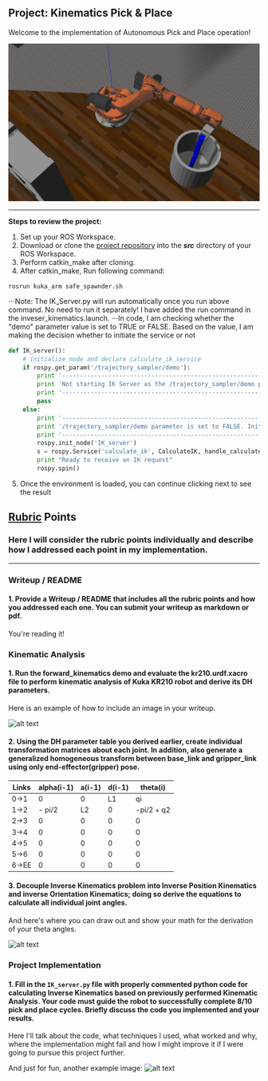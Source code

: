 ## Project: Kinematics Pick & Place
Welcome to the implementation of Autonomous Pick and Place operation!

![](./misc_images/AutonomousPickAndPlace.png)

---


**Steps to review the project:**  


1. Set up your ROS Workspace.
2. Download or clone the [project repository](https://github.com/saurabdixit/RoboND-Kinematics-Project.git) into the ***src*** directory of your ROS Workspace.  
3. Perform catkin_make after cloning.
4. After catkin_make, Run following command:
```Shell
rosrun kuka_arm safe_spawnder.sh
```
⋅⋅⋅Note: The IK_Server.py will run automatically once you run above command. No need to run it separately! I have added the run command in the inveser_kinematics.launch.
⋅⋅⋅In code, I am checking whether the "demo" parameter value is set to TRUE or FALSE. Based on the value, I am making the decision whether to initiate the service or not
```python
def IK_server():
    # initialize node and declare calculate_ik service
    if rospy.get_param('/trajectory_sampler/demo'):
        print '-------------------------------------------------------------------------------'
        print 'Not starting IK Server as the /trajectory_sampler/demo parameter is set to TRUE'
        print '-------------------------------------------------------------------------------'
        pass
    else:
        print '-------------------------------------------------------------------------------'
        print '/trajectory_sampler/demo parameter is set to FALSE. Initiating IK Server-------'
        print '-------------------------------------------------------------------------------'
        rospy.init_node('IK_server')
        s = rospy.Service('calculate_ik', CalculateIK, handle_calculate_IK)
        print "Ready to receive an IK request"
        rospy.spin()
```
5. Once the environment is loaded, you can continue clicking next to see the result


[//]: # (Image References)

[image1]: ./misc_images/misc1.png
[image2]: ./misc_images/misc3.png
[image3]: ./misc_images/misc2.png

## [Rubric](https://review.udacity.com/#!/rubrics/972/view) Points
### Here I will consider the rubric points individually and describe how I addressed each point in my implementation.  

---
### Writeup / README

#### 1. Provide a Writeup / README that includes all the rubric points and how you addressed each one.  You can submit your writeup as markdown or pdf.  

You're reading it!

### Kinematic Analysis
#### 1. Run the forward_kinematics demo and evaluate the kr210.urdf.xacro file to perform kinematic analysis of Kuka KR210 robot and derive its DH parameters.

Here is an example of how to include an image in your writeup.

![alt text][image1]

#### 2. Using the DH parameter table you derived earlier, create individual transformation matrices about each joint. In addition, also generate a generalized homogeneous transform between base_link and gripper_link using only end-effector(gripper) pose.

Links | alpha(i-1) | a(i-1) | d(i-1) | theta(i)
--- | --- | --- | --- | ---
0->1 | 0 | 0 | L1 | qi
1->2 | - pi/2 | L2 | 0 | -pi/2 + q2
2->3 | 0 | 0 | 0 | 0
3->4 |  0 | 0 | 0 | 0
4->5 | 0 | 0 | 0 | 0
5->6 | 0 | 0 | 0 | 0
6->EE | 0 | 0 | 0 | 0


#### 3. Decouple Inverse Kinematics problem into Inverse Position Kinematics and inverse Orientation Kinematics; doing so derive the equations to calculate all individual joint angles.

And here's where you can draw out and show your math for the derivation of your theta angles. 

![alt text][image2]

### Project Implementation

#### 1. Fill in the `IK_server.py` file with properly commented python code for calculating Inverse Kinematics based on previously performed Kinematic Analysis. Your code must guide the robot to successfully complete 8/10 pick and place cycles. Briefly discuss the code you implemented and your results. 


Here I'll talk about the code, what techniques I used, what worked and why, where the implementation might fail and how I might improve it if I were going to pursue this project further.  


And just for fun, another example image:
![alt text][image3]


